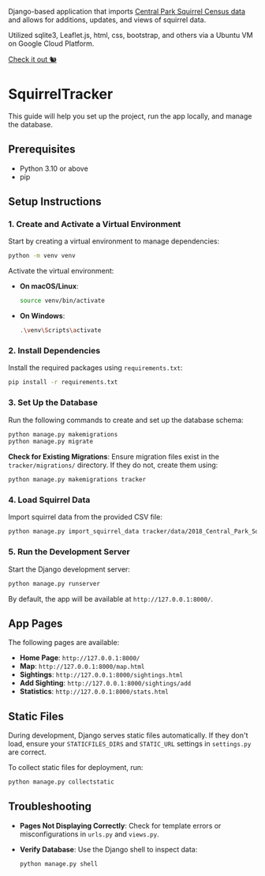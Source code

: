 Django-based application that imports [Central Park Squirrel Census data](https://data.cityofnewyork.us/Environment/2018-Central-Park-Squirrel-Census-Squirrel-Data/vfnx-vebw/data) and allows for additions, updates, and views of squirrel data. 

Utilized sqlite3, Leaflet.js, html, css, bootstrap, and others via a Ubuntu VM on Google Cloud Platform.

[Check it out 🐿️](https://squirrel-tracker-7adff3577835.herokuapp.com/)

# SquirrelTracker

This guide will help you set up the project, run the app locally, and manage the database.

## Prerequisites

- Python 3.10 or above
- pip

## Setup Instructions

### 1. Create and Activate a Virtual Environment

Start by creating a virtual environment to manage dependencies:

```bash
python -m venv venv
```

Activate the virtual environment:
- **On macOS/Linux**:
  ```bash
  source venv/bin/activate
  ```
- **On Windows**:
  ```bash
  .\venv\Scripts\activate
  ```

### 2. Install Dependencies

Install the required packages using `requirements.txt`:

```bash
pip install -r requirements.txt
```

### 3. Set Up the Database

Run the following commands to create and set up the database schema:

```bash
python manage.py makemigrations
python manage.py migrate
```

**Check for Existing Migrations**:
   Ensure migration files exist in the `tracker/migrations/` directory. If they do not, create them using:
   ```bash
   python manage.py makemigrations tracker
   ```

### 4. Load Squirrel Data

Import squirrel data from the provided CSV file:

```bash
python manage.py import_squirrel_data tracker/data/2018_Central_Park_Squirrel_Census_-_Squirrel_Data.csv
```

### 5. Run the Development Server

Start the Django development server:

```bash
python manage.py runserver
```

By default, the app will be available at `http://127.0.0.1:8000/`.

## App Pages

The following pages are available:

- **Home Page**: `http://127.0.0.1:8000/`
- **Map**: `http://127.0.0.1:8000/map.html`
- **Sightings**: `http://127.0.0.1:8000/sightings.html`
- **Add Sighting**: `http://127.0.0.1:8000/sightings/add`
- **Statistics**: `http://127.0.0.1:8000/stats.html`

## Static Files

During development, Django serves static files automatically. If they don't load, ensure your `STATICFILES_DIRS` and `STATIC_URL` settings in `settings.py` are correct.

To collect static files for deployment, run:

```bash
python manage.py collectstatic
```

## Troubleshooting

- **Pages Not Displaying Correctly**: Check for template errors or misconfigurations in `urls.py` and `views.py`.
- **Verify Database**: Use the Django shell to inspect data:
  
  ```bash
  python manage.py shell
  ```